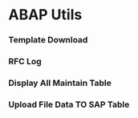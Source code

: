 # ABAP Utils
### Template Download
### RFC Log
### Display All Maintain Table
### Upload File Data TO SAP Table
